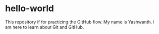 # hello-world
This repository if for practicing the GitHub flow.
My name is Yashwanth.
I am here to learn about Git and GitHub.

